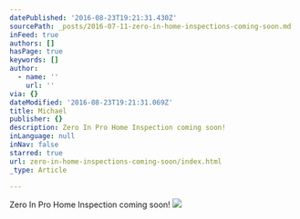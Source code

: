 ```yaml
---
datePublished: '2016-08-23T19:21:31.430Z'
sourcePath: _posts/2016-07-11-zero-in-home-inspections-coming-soon.md
inFeed: true
authors: []
hasPage: true
keywords: []
author:
  - name: ''
    url: ''
via: {}
dateModified: '2016-08-23T19:21:31.069Z'
title: Michael
publisher: {}
description: Zero In Pro Home Inspection coming soon!
inLanguage: null
inNav: false
starred: true
url: zero-in-home-inspections-coming-soon/index.html
_type: Article

---
```

Zero In Pro Home Inspection coming soon!
![](https://the-grid-user-content.s3-us-west-2.amazonaws.com/a3dfc0e8-17f4-40d1-a060-9ef5c3706449.jpg)